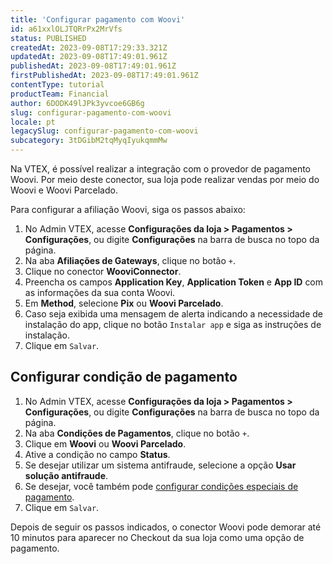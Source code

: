 ```yaml
---
title: 'Configurar pagamento com Woovi'
id: a61xxlOLJTQRrPx2MrVfs
status: PUBLISHED
createdAt: 2023-09-08T17:29:33.321Z
updatedAt: 2023-09-08T17:49:01.961Z
publishedAt: 2023-09-08T17:49:01.961Z
firstPublishedAt: 2023-09-08T17:49:01.961Z
contentType: tutorial
productTeam: Financial
author: 6DODK49lJPk3yvcoe6GB6g
slug: configurar-pagamento-com-woovi
locale: pt
legacySlug: configurar-pagamento-com-woovi
subcategory: 3tDGibM2tqMyqIyukqmmMw
---
```


Na VTEX, é possível realizar a integração com o provedor de pagamento Woovi. Por meio deste conector, sua loja pode realizar vendas por meio do Woovi e Woovi Parcelado.

Para configurar a afiliação Woovi, siga os passos abaixo:

1. No Admin VTEX, acesse __Configurações da loja > Pagamentos > Configurações__, ou digite __Configurações__ na barra de busca no topo da página.
2. Na aba __Afiliações de Gateways__, clique no botão `+`.
3. Clique no conector __WooviConnector__.
4. Preencha os campos __Application Key__, __Application Token__ e __App ID__ com as informações da sua conta Woovi.
5. Em __Method__, selecione __Pix__ ou __Woovi Parcelado__.
6. Caso seja exibida uma mensagem de alerta indicando a necessidade de instalação do app, clique no botão `Instalar app` e siga as instruções de instalação.
7. Clique em `Salvar`.

## Configurar condição de pagamento

1. No Admin VTEX, acesse __Configurações da loja > Pagamentos > Configurações__, ou digite __Configurações__ na barra de busca no topo da página.
2. Na aba __Condições de Pagamentos__, clique no botão `+`.
3. Clique em __Woovi__ ou __Woovi Parcelado__.
4. Ative a condição no campo __Status__.
5. Se desejar utilizar um sistema antifraude, selecione a opção __Usar solução antifraude__.
6. Se desejar, você também pode [configurar condições especiais de pagamento](https://help.vtex.com/pt/tutorial/condiciones-especiales--tutorials_456).
7. Clique em `Salvar`.

Depois de seguir os passos indicados, o conector Woovi pode demorar até 10 minutos para aparecer no Checkout da sua loja como uma opção de pagamento. 
